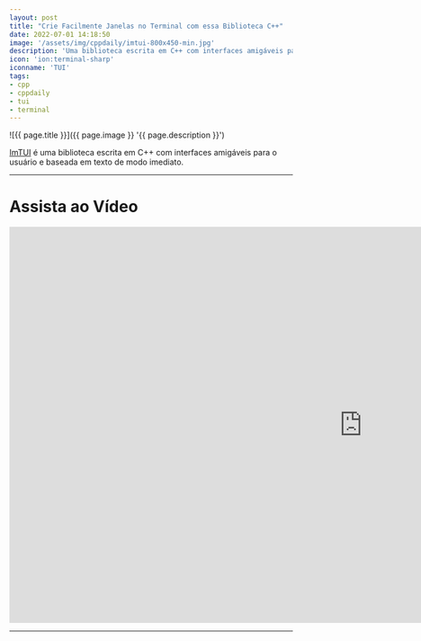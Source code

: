 ```yaml
---
layout: post
title: "Crie Facilmente Janelas no Terminal com essa Biblioteca C++"
date: 2022-07-01 14:18:50
image: '/assets/img/cppdaily/imtui-800x450-min.jpg'
description: 'Uma biblioteca escrita em C++ com interfaces amigáveis para o usuário e baseada em texto de modo imediato.'
icon: 'ion:terminal-sharp'
iconname: 'TUI'
tags:
- cpp
- cppdaily
- tui
- terminal
---
```


![{{ page.title }}]({{ page.image }} '{{ page.description }}')

[ImTUI](https://github.com/ggerganov/imtui) é uma biblioteca escrita em C++ com interfaces amigáveis para o usuário e baseada em texto de modo imediato.

---

# Assista ao Vídeo

<iframe width="1253" height="705" src="https://www.youtube.com/embed/ucYAJHuSi1A" title="YouTube video player" frameborder="0" allow="accelerometer; autoplay; clipboard-write; encrypted-media; gyroscope; picture-in-picture" allowfullscreen></iframe>

---


